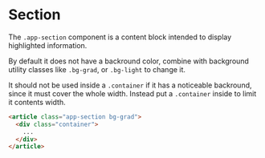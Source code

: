 # Section

The `.app-section` component is a content block intended to display highlighted information.

By default it does not have a backround color, combine with background utility classes like `.bg-grad`, or `.bg-light` to change it.

It should not be used inside a `.container` if it has a noticeable backround, since it must cover the whole width. Instead put a `.container` inside to limit it contents width.

<!-- STORY -->

```html
<article class="app-section bg-grad">
  <div class="container">
    ...
  </div>
</article>
```